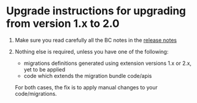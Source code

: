 Upgrade instructions for upgrading from version 1.x to 2.0
==========================================================

1. Make sure you read carefully all the BC notes in the [release notes](WHATSNEW.md) 

2. Nothing else is required, unless you have one of the following:

    - migrations definitions generated using extension versions 1.x or 2.x, yet to be applied
    - code which extends the migration bundle code/apis

    For both cases, the fix is to apply manual changes to your code/migrations.
